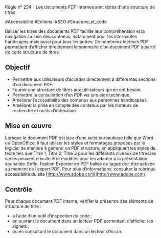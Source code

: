 
Règle n° 234  - Les documents PDF internes sont dotés d'une structure de titres.

#Accessibilité #Editorial #SEO #Structure_et_code

Baliser les titres des documents PDF facilite leur compréhension et la navigation au sein des contenus, notamment pour les internautes handicapés mais aussi pour tous les autres. De nombreux lecteurs PDF permettent d’afficher directement le sommaire d’un document PDF à partir de cette structure de titres.

Objectif
--------

*   Permettre aux utilisateurs d’accéder directement à différentes sections d’un document PDF.
*   Fournir une structure de titres aux utilisateurs qui en ont besoin.
*   Permettre la consultation d’un PDF via une aide technique.
*   Améliorer l’accessibilité des contenus aux personnes handicapées.
*   Améliorer la prise en compte des contenus par les moteurs de recherche et outils d’indexation

Mise en œuvre
-------------

Lorsque le document PDF est issu d’une suite bureautique telle que Word ou OpenOffice, il faut utiliser les styles et formatages proposés par le logiciel de manière à générer un PDF structuré, en appliquant les styles de texte tels que Titre 1, Titre 2, Titre 3 pour les différents niveaux de titre.Ces styles peuvent ensuite être modifiés pour les adapter à la présentation souhaitée. Enfin, l’option Exporter en PDF balisé ou tagué doit être activée au moment de l’export PDF. Pour plus d’informations, consulter la rubrique accessibilité du site [http://www.adobe.com](http://www.adobe.com).

Contrôle
--------

Pour chaque document PDF interne, vérifier la présence des éléments de structure de titre :

*   à l’aide d’un outil d’inspection du code ;
*   en ouvrant le document dans un lecteur PDF permettant d’afficher les signets ;
*   ou en consultant le document dans un lecteur d’écran.
